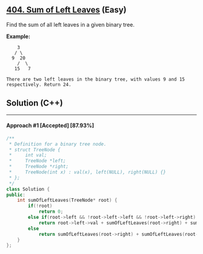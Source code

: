 ## [404. Sum of Left Leaves](https://leetcode.com/problems/sum-of-left-leaves/) (Easy)

Find the sum of all left leaves in a given binary tree.

  

**Example:** 

```
    3
   / \
  9  20
    /  \
   15   7

There are two left leaves in the binary tree, with values 9 and 15 respectively. Return 24.
```

## Solution (C++)

------

#### Approach #1  [Accepted] [87.93%] 

```c++
/**
 * Definition for a binary tree node.
 * struct TreeNode {
 *     int val;
 *     TreeNode *left;
 *     TreeNode *right;
 *     TreeNode(int x) : val(x), left(NULL), right(NULL) {}
 * };
 */
class Solution {
public:
    int sumOfLeftLeaves(TreeNode* root) {
        if(!root)
            return 0;
        else if(root->left && !root->left->left && !root->left->right) 
            return root->left->val + sumOfLeftLeaves(root->right) + sumOfLeftLeaves(root->left);
        else 
            return sumOfLeftLeaves(root->right) + sumOfLeftLeaves(root->left);
    }
};
```

